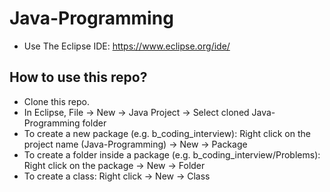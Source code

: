 # Java-Programming

- Use The Eclipse IDE: https://www.eclipse.org/ide/

## How to use this repo?
- Clone this repo.
- In Eclipse, File -> New -> Java Project -> Select cloned Java-Programming folder
- To create a new package (e.g. b_coding_interview): Right click on the project name (Java-Programming) -> New -> Package
- To create a folder inside a package (e.g. b_coding_interview/Problems): Right click on the package -> New -> Folder
- To create a class: Right click -> New -> Class
